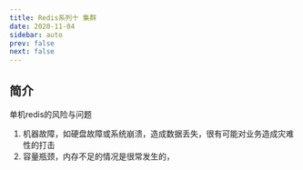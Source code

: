 ```yaml
---
title: Redis系列十 集群
date: 2020-11-04
sidebar: auto
prev: false
next: false
---
```


## 简介
单机redis的风险与问题
1. 机器故障，如硬盘故障或系统崩溃，造成数据丢失，很有可能对业务造成灾难性的打击
2. 容量瓶颈，内存不足的情况是很常发生的，
